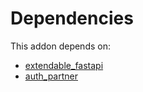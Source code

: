 # Dependencies

This addon depends on:

- [extendable_fastapi](../../../../odoo-bringout-oca-rest-framework-extendable_fastapi)
- [auth_partner](../../../../odoo-bringout-oca-rest-framework-auth_partner)
